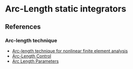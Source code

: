 # Arc-Length static integrators

## References
### Arc-length technique
- [Arc-length technique for nonlinear finite element analysis](https://www.researchgate.net/publication/8618852_Arc-length_technique_for_nonlinear_finite_element_analysis)
- [Arc-Length Control](https://opensees.berkeley.edu/OpenSees/manuals/usermanual/684.htm)
- [Arc Length Parameters](https://portwooddigital.com/2023/05/02/arc-length-parameters/)

